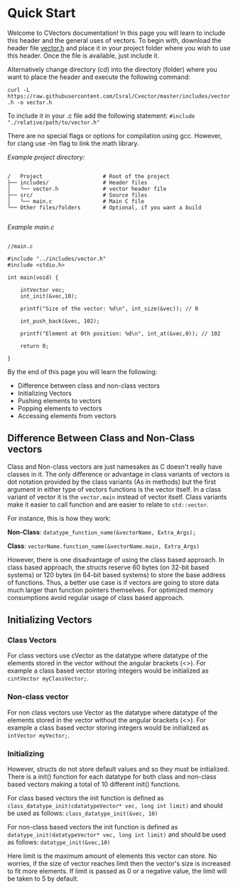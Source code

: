 # Quick Start

Welcome to CVectors documentation! In this page you will learn to include
this header and the general uses of vectors. To begin with, download the header file
[vector.h](https://github.com/Csral/Cvector/blob/master/includes/vector.h) and place it
in your project folder where you wish to use this header. Once the file is available, just include it.

Alternatively change directory (cd) into the directory (folder) where you want
to place the header and execute the following command:

`curl -L https://raw.githubusercontent.com/Csral/Cvector/master/includes/vector.h -o vector.h`

To include it in your .c file add the following statement:
`#include "./relative/path/to/vector.h"`

There are no special flags or options for compilation using gcc. However, for clang use -lm flag
to link the math library.

*Example project directory:*

```

/   Project                   # Root of the project
├── includes/                 # Header files
│   └── vector.h              # vector header file
├── src/                      # Source files
│   └── main.c                # Main C file
└── Other files/folders       # Optional, if you want a build 


```
*Example main.c*

```

//main.c

#include "../includes/vector.h"
#include <stdio.h>

int main(void) {

    intVector vec;
    int_init(&vec,10);

    printf("Size of the vector: %d\n", int_size(&vec)); // 0

    int_push_back(&vec, 102);

    printf("Element at 0th position: %d\n", int_at(&vec,0)); // 102

    return 0;

}

```

By the end of this page you will learn the following:
* Difference between class and non-class vectors
* Initializing Vectors
* Pushing elements to vectors
* Popping elements to vectors
* Accessing elements from vectors

## Difference Between Class and Non-Class vectors

Class and Non-class vectors are just namesakes as C doesn't really have classes in it.
The only difference or advantage in class variants of vectors is dot notation provided
by the class variants (As in methods) but the first argument in either type of vectors
functions is the vector itself. In a class variant of vector it is the `vector.main` 
instead of vector itself. Class variants make it easier to call function and are
easier to relate to `std::vector`.

For instance, this is how they work:

**Non-Class**: `datatype_function_name(&vectorName, Extra_Args);`

**Class**: `vectorName.function_name(&vectorName.main, Extra_Args)`

However, there is one disadvantage of using the class based approach. In class based approach,
the structs reserve 60 bytes (on 32-bit based systems) or 120 bytes (in 64-bit based systems)
to store the base address of functions. Thus, a better use case is if vectors are going to store
data much larger than function pointers themselves. For optimized memory consumptions avoid regular
usage of class based approach.

## Initializing Vectors

### Class Vectors

For class vectors use c<datatype>Vector as the datatype where datatype of the elements stored
in the vector without the angular brackets (<>). For example a class based vector storing integers
would be initialized as `cintVector myClassVector;`.

### Non-class vector

For non class vectors use <datatype>Vector as the datatype where datatype of the elements stored
in the vector without the angular brackets (<>). For example a class based vector storing integers
would be initialized as `intVector myVector;`.

### Initializing

However, structs do not store default values and so they must be initialized. There is a init() function
for each datatype for both class and non-class based vectors making a total of 10 different init() functions.

For class based vectors the init function is defined as `class_datatype_init(cdatatypeVector* vec, long int limit)`
and should be used as follows:
`class_datatype_init(&vec, 10)`

For non-class based vectors the init function is defined as `datatype_init(datatypeVector* vec, long int limit)`
and should be used as follows:
`datatype_init(&vec,10)`

Here limit is the maximum amount of elements this vector can store. No worries, if the size of vector reaches limit
then the vector's size is increased to fit more elements. If limit is passed as 0 or a negative value, the limit will
be taken to 5 by default.